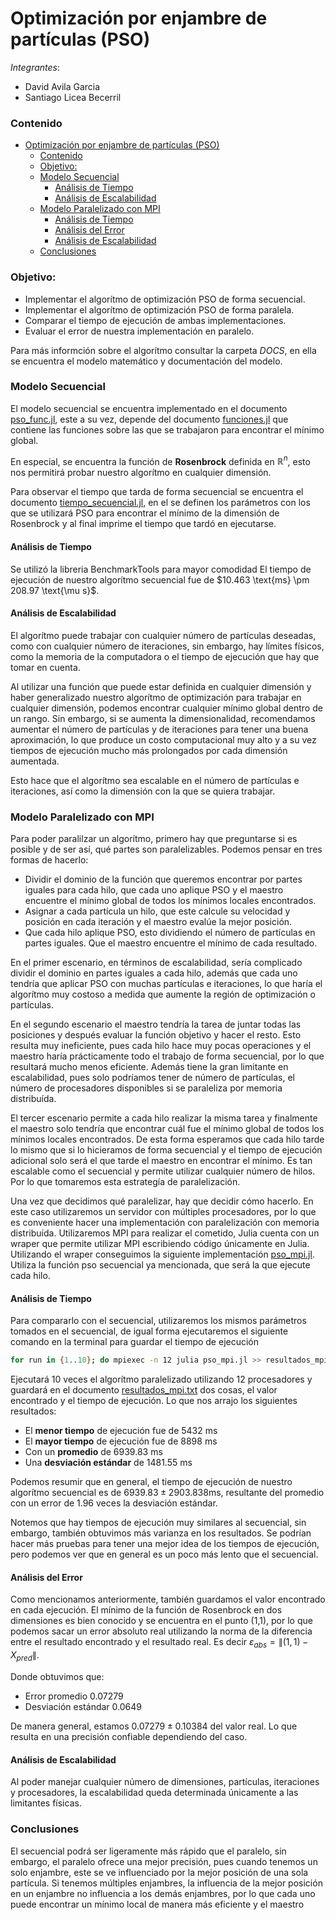 # Optimización por enjambre de partículas (PSO)

*Integrantes*:
  - David Avila Garcia
  - Santiago Licea Becerril

### Contenido
- [Optimización por enjambre de partículas (PSO)](#particle-swarm-optimization-pso-paralell-implementation-using-julias-wraper-for-mpi)
    - [Contenido](#contenido)
    - [Objetivo:](#objetivo)
    - [Modelo Secuencial](#modelo-secuencial)
      - [Análisis de Tiempo](#análisis-de-tiempo)
      - [Análisis de Escalabilidad](#análisis-de-escalabilidad)
    - [Modelo Paralelizado con MPI](#modelo-paralelizado-con-mpi)
      - [Análisis de Tiempo](#análisis-de-tiempo-1)
      - [Análisis del Error](#análisis-del-error)
      - [Análisis de Escalabilidad](#análisis-de-escalabilidad-1)
    - [Conclusiones](#conclusiones)


### Objetivo:
- Implementar el algorítmo de optimización PSO de forma secuencial.
- Implementar el algorítmo de optimización PSO de forma paralela.
- Comparar el tiempo de ejecución de ambas implementaciones.
- Evaluar el error de nuestra implementación en paralelo.

Para más informción sobre el algorítmo consultar la carpeta *DOCS*, en ella se encuentra el modelo matemático y documentación del modelo.

### Modelo Secuencial
El modelo secuencial se encuentra implementado en el documento [pso_func.jl](https://github.com/neto-riga/CC_2023-I_PSO/blob/main/main/pso_func.jl), este a su vez, depende del documento [funciones.jl](https://github.com/neto-riga/CC_2023-I_PSO/blob/main/main/funciones.jl) que contiene las funciones sobre las que se trabajaron para encontrar el mínimo global. 

En especial, se encuentra la función de **Rosenbrock** definida en $\mathbb{R}^n$, esto nos permitirá probar nuestro algorítmo en cualquier dimensión. 

Para observar el tiempo que tarda de forma secuencial se encuentra el documento [tiempo_secuencial.jl](https://github.com/neto-riga/CC_2023-I_PSO/blob/main/main/tiempo_secuencial.jl), en el se definen los parámetros con los que se utilizará PSO para encontrar el mínimo de la dimensión de Rosenbrock y al final imprime el tiempo que tardó en ejecutarse. 

#### Análisis de Tiempo
Se utilizó la libreria BenchmarkTools para mayor comodidad
El tiempo de ejecución de nuestro algorítmo secuencial fue de $10.463 \text{ms} \pm 208.97 \text{\mu s}$.

#### Análisis de Escalabilidad
El algorítmo puede trabajar con cualquier número de partículas deseadas, como con cualquier número de iteraciones, sin embargo, hay límites físicos, como la memoria de la computadora o el tiempo de ejecución que hay que tomar en cuenta.

Al utilizar una función que puede estar definida en cualquier dimensión y haber generalizado nuestro algorítmo de optimización para trabajar en cualquier dimensión, podemos encontrar cualquier mínimo global dentro de un rango. Sin embargo, si se aumenta la dimensionalidad, recomendamos aumentar el número de partículas y de iteraciones para tener una buena aproximación, lo que produce un costo computacional muy alto y a su vez tiempos de ejecución mucho más prolongados por cada dimensión aumentada.

Esto hace que el algorítmo sea escalable en el número de partículas e iteraciones, así como la dimensión con la que se quiera trabajar.

### Modelo Paralelizado con MPI
Para poder paralilzar un algorítmo, primero hay que preguntarse si es posible y de ser así, qué partes son paralelizables. Podemos pensar en tres formas de hacerlo:
- Dividir el dominio de la función que queremos encontrar por partes iguales para cada hilo, que cada uno aplique PSO y el maestro encuentre el mínimo global de todos los mínimos locales encontrados.
- Asignar a cada partícula un hilo, que este calcule su velocidad y posición en cada iteración y el maestro evalúe la mejor posición.
- Que cada hilo aplique PSO, esto dividiendo el número de partículas en partes iguales. Que el maestro encuentre el mínimo de cada resultado.

En el primer escenario, en términos de escalabilidad, sería complicado dividir el dominio en partes iguales a cada hilo, además que cada uno tendría que aplicar PSO con muchas partículas e iteraciones, lo que haría el algorítmo muy costoso a medida que aumente la región de optimización o partículas.

En el segundo escenario el maestro tendría la tarea de juntar todas las posiciones y después evaluar la función objetivo y hacer el resto. Esto resulta muy ineficiente, pues cada hilo hace muy pocas operaciones y el maestro haría prácticamente todo el trabajo de forma secuencial, por lo que resultará mucho menos eficiente. Además tiene la gran limitante en escalabilidad, pues solo podríamos tener de número de partículas, el número de procesadores disponibles si se paraleliza por memoria distribuída.

El tercer escenario permite a cada hilo realizar la misma tarea y finalmente el maestro solo tendría que encontrar cuál fue el mínimo global de todos los mínimos locales encontrados. De esta forma esperamos que cada hilo tarde lo mismo que si lo hicieramos de forma secuencial y el tiempo de ejecución adicional solo será el que tarde el maestro en encontrar el mínimo. Es tan escalable como el secuencial y permite utilizar cualquier número de hilos. Por lo que tomaremos esta estrategía de paralelización.

Una vez que decidimos qué paralelizar, hay que decidir cómo hacerlo. En este caso utilizaremos un servidor con múltiples procesadores, por lo que es conveniente hacer una implementación con paralelización con memoria distribuída. Utilizaremos MPI para realizar el cometido, Julia cuenta con un wraper que permite utilizar MPI escribiendo código únicamente en Julia. Utilizando el wraper conseguimos la siguiente implementación [pso_mpi.jl](https://github.com/neto-riga/CC_2023-I_PSO/blob/main/main/pso_mpi.jl). Utiliza la función pso secuencial ya mencionada, que será la que ejecute cada hilo.

#### Análisis de Tiempo
Para compararlo con el secuencial, utilizaremos los mismos parámetros tomados en el secuencial, de igual forma ejecutaremos el siguiente comando en la terminal para guardar el tiempo de ejecución
```bash
for run in {1..10}; do mpiexec -n 12 julia pso_mpi.jl >> resultados_mpi.txt; done;
```

Ejecutará 10 veces el algorítmo paralelizado utilizando 12 procesadores y guardará en el documento [resultados_mpi.txt](https://github.com/neto-riga/CC_2023-I_PSO/blob/main/results/resultados_mpi.txt) dos cosas, el valor encontrado y el tiempo de ejecución. Lo que nos arrajo los siguientes resultados:
- El **menor tiempo** de ejecución fue de 5432 ms
- El **mayor tiempo** de ejecución fue de 8898 ms
- Con un **promedio** de 6939.83 ms
- Una **desviación estándar** de 1481.55 ms

Podemos resumir que en general, el tiempo de ejecución de nuestro algorítmo secuencial es de $6939.83 \pm 2903.838 \text{ms}$, resultante del promedio con un error de 1.96 veces la desviación estándar.

Notemos que hay tiempos de ejecución muy similares al secuencial, sin embargo, también obtuvimos más varianza en los resultados. Se podrían hacer más pruebas para tener una mejor idea de los tiempos de ejecución, pero podemos ver que en general es un poco más lento que el secuencial.

#### Análisis del Error
Como mencionamos anteriormente, también guardamos el valor encontrado en cada ejecución. El mínimo de la función de Rosenbrock en dos dimensiones es bien conocido y se encuentra en el punto (1,1), por lo que podemos sacar un error absoluto real utilizando la norma de la diferencia entre el resultado encontrado y el resultado real. Es decir $\varepsilon_{abs} = \lVert(1,1) - X_{pred}\rVert$.

Donde obtuvimos que:
- Error promedio 0.07279
- Desviación estándar 0.0649

De manera general, estamos $0.07279 \pm 0.10384$ del valor real. Lo que resulta en una precisión confiable dependiendo del caso.

#### Análisis de Escalabilidad
Al poder manejar cualquier número de dimensiones, partículas, iteraciones y procesadores, la escalabilidad queda determinada únicamente a las limitantes físicas.

### Conclusiones
El  secuencial podrá ser ligeramente más rápido que el paralelo, sin embargo, el paralelo ofrece una mejor precisión, pues cuando tenemos un solo enjambre, este se ve influenciado por la mejor posición de una sola partícula. Si tenemos múltiples enjambres, la influencia de la mejor posición en un enjambre no influencia a los demás enjambres, por lo que cada uno puede encontrar un mínimo local de manera más eficiente y el maestro
